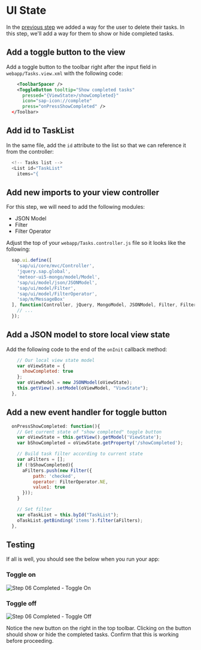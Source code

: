 # UI State
In the [previous step](/#/tutorial/mongo/step/05) we added a way for the user to delete their tasks.  In this step, we'll add a way for them to show or hide completed tasks.

## Add a toggle button to the view
Add a toggle button to the toolbar right after the input field in `webapp/Tasks.view.xml` with the following code:
```xml
    <ToolbarSpacer />
    <ToggleButton tooltip="Show completed tasks"
      pressed="{ViewState>/showCompleted}"
      icon="sap-icon://complete"
      press="onPressShowCompleted" />
  </Toolbar>
```

## Add id to TaskList
In the same file, add the `id` attribute to the list so that we can reference it from the controller:
```js
  <!-- Tasks list -->
  <List id="TaskList"
    items="{
```

## Add new imports to your view controller
For this step, we will need to add the following modules:
* JSON Model
* Filter
* Filter Operator

Adjust the top of your `webapp/Tasks.controller.js` file so it looks like the following:

```js
  sap.ui.define([
    'sap/ui/core/mvc/Controller',
    'jquery.sap.global',
    'meteor-ui5-mongo/model/Model',
    'sap/ui/model/json/JSONModel',
    'sap/ui/model/Filter',
    'sap/ui/model/FilterOperator',
    'sap/m/MessageBox'
  ], function(Controller, jQuery, MongoModel, JSONModel, Filter, FilterOperator, MessageBox) {
    // ...
  });

```

## Add a JSON model to store local view state 
Add the following code to the end of the `onInit` callback method:
```js
    // Our local view state model
    var oViewState = {
      showCompleted: true
    };
    var oViewModel = new JSONModel(oViewState);
    this.getView().setModel(oViewModel, "ViewState");
  },
```

## Add a new event handler for toggle button
```js
  onPressShowCompleted: function(){
    // Get current state of "show completed" toggle button
    var oViewState = this.getView().getModel('ViewState');
    var bShowCompleted = oViewState.getProperty('/showCompleted');

    // Build task filter according to current state
    var aFilters = [];
    if (!bShowCompleted){
      aFilters.push(new Filter({
          path: 'checked',
          operator: FilterOperator.NE,
          value1: true
      }));
    }

    // Set filter
    var oTaskList = this.byId("TaskList");
    oTaskList.getBinding('items').filter(aFilters);
  },
```

## Testing
If all is well, you should see the below when you run your app:

### Toggle on
![Step 06 Completed - Toggle On](/docs/tutorial/06-UI-StateA.png "Step 06 Completed - Toggle On")

### Toggle off
![Step 06 Completed - Toggle Off](/docs/tutorial/06-UI-StateB.png "Step 06 Completed - Toggle Off")

Notice the new button on the right in the top toolbar.  Clicking on the button should show or hide the completed tasks.  Confirm that this is working before proceeding. 